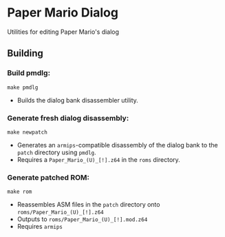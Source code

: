 # Paper Mario Dialog
Utilities for editing Paper Mario's dialog

## Building

### Build pmdlg:
	make pmdlg
- Builds the dialog bank disassembler utility.
	
### Generate fresh dialog disassembly:
	make newpatch
- Generates an `armips`-compatible disassembly of the dialog bank to the `patch` directory using `pmdlg`.
- Requires a `Paper_Mario_(U)_[!].z64` in the `roms` directory.

### Generate patched ROM:
	make rom
- Reassembles ASM files in the `patch` directory onto `roms/Paper_Mario_(U)_[!].z64`
- Outputs to `roms/Paper_Mario_(U)_[!].mod.z64`
- Requires `armips`